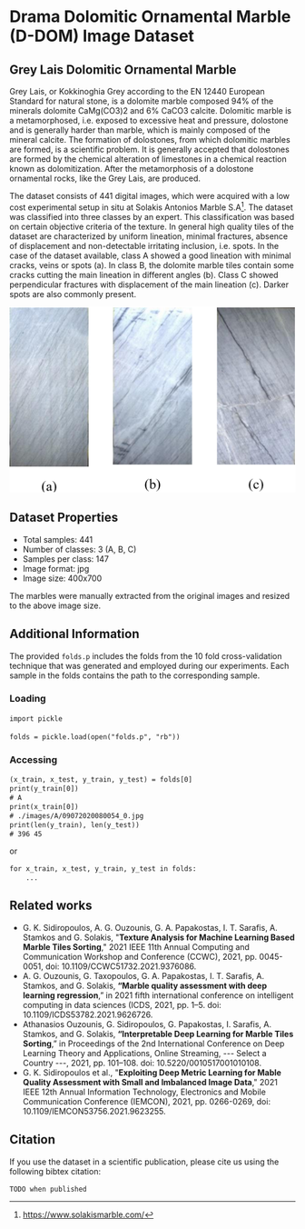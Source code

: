 # Drama Dolomitic Ornamental Marble (D-DOM) Image Dataset
## Grey Lais Dolomitic Ornamental Marble
Grey Lais, or Kokkinoghia Grey according to the EN 12440 European Standard for natural stone, is a dolomite marble composed 94% of the minerals dolomite CaMg(CO3)2 and 6% CaCO3 calcite. Dolomitic marble is a metamorphosed, i.e. exposed to excessive heat and pressure, dolostone and is generally harder than marble, which is mainly composed of the mineral calcite. The formation of dolostones, from which dolomitic marbles are formed, is a scientific problem. It is generally accepted that dolostones are formed by the chemical alteration of limestones in a chemical reaction known as dolomitization. After the metamorphosis of a dolostone ornamental rocks, like the Grey Lais, are produced.

The dataset consists of 441 digital images, which were acquired with a low cost experimental setup in situ at Solakis Antonios Marble S.A[^1].
The dataset was classified into three classes by an expert. This classification was based on certain objective criteria of the texture. In general high quality tiles of the dataset are characterized by uniform lineation, minimal fractures, absence of displacement and non-detectable irritating inclusion, i.e. spots. In the case of the dataset available, class A showed a good lineation with minimal cracks, veins or spots (a). In class B, the dolomite marble tiles contain some cracks cutting the main lineation in different angles (b). Class C showed perpendicular fractures with displacement of the main lineation (c). Darker spots are also commonly present. 

<p align="center">
    <img src="media/class_samples.png">
</p>

## Dataset Properties

* Total samples: 441
* Number of classes: 3 (A, B, C)
* Samples per class: 147
* Image format: jpg
* Image size: 400x700

The marbles were manually extracted from the original images and resized to the above image size.

## Additional Information
The provided ```folds.p``` includes the folds from the 10 fold cross-validation technique that was generated and employed during our experiments.
Each sample in the folds contains the path to the corresponding sample.

### Loading
```
import pickle

folds = pickle.load(open("folds.p", "rb"))
```

### Accessing
```
(x_train, x_test, y_train, y_test) = folds[0]
print(y_train[0])
# A
print(x_train[0])
# ./images/A/09072020080054_0.jpg
print(len(y_train), len(y_test))
# 396 45 
```

or

```
for x_train, x_test, y_train, y_test in folds:
    ...
```


## Related works
* G. K. Sidiropoulos, A. G. Ouzounis, G. A. Papakostas, I. T. Sarafis, A. Stamkos and G. Solakis, "**Texture Analysis for Machine Learning Based Marble Tiles Sorting**," 2021 IEEE 11th Annual Computing and Communication Workshop and Conference (CCWC), 2021, pp. 0045-0051, doi: 10.1109/CCWC51732.2021.9376086.
* A. G. Ouzounis, G. Taxopoulos, G. A. Papakostas, I. T. Sarafis, A. Stamkos, and G. Solakis, **“Marble quality assessment with deep learning regression**,” in 2021 fifth international conference on intelligent computing in data sciences (ICDS, 2021, pp. 1–5. doi: 10.1109/ICDS53782.2021.9626726.
* Athanasios Ouzounis, G. Sidiropoulos, G. Papakostas, I. Sarafis, A. Stamkos, and G. Solakis, **“Interpretable Deep Learning for Marble Tiles Sorting**,” in Proceedings of the 2nd International Conference on Deep Learning Theory and Applications, Online Streaming, --- Select a Country ---, 2021, pp. 101–108. doi: 10.5220/0010517001010108.
* G. K. Sidiropoulos et al., "**Exploiting Deep Metric Learning for Mable Quality Assessment with Small and Imbalanced Image Data**," 2021 IEEE 12th Annual Information Technology, Electronics and Mobile Communication Conference (IEMCON), 2021, pp. 0266-0269, doi: 10.1109/IEMCON53756.2021.9623255.

## Citation
If you use the dataset in a scientific publication, please cite us using the following bibtex citation:
```
TODO when published
```

[^1]: https://www.solakismarble.com/